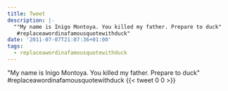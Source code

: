 ```yaml
---
title: Tweet
description: |-
  ""My name is Inigo Montoya. You killed my father. Prepare to duck"
   #replaceawordinafamousquotewithduck"
date: '2011-07-07T21:07:36+01:00'
tags:
  - replaceawordinafamousquotewithduck
---
```

"My name is Inigo Montoya. You killed my father. Prepare to duck"
 #replaceawordinafamousquotewithduck
      {{< tweet 0 0 >}}
    
